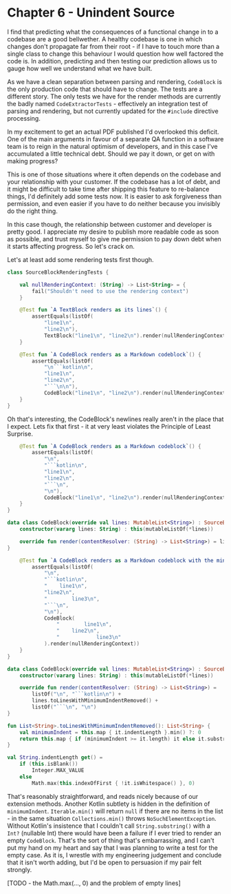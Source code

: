 # Chapter 6 - Unindent Source

I find that predicting what the consequences of a functional change in to a codebase are a good bellwether. A healthy codebase is one in which changes don't propagate far from their root - if I have to touch more than a single class to change this behaviour I would question how well factored the code is. In addition, predicting and then testing our prediction allows us to gauge how well we understand what we have built.

As we have a clean separation between parsing and rendering, `CodeBlock` is the only production code that should have to change. The tests are a different story. The only tests we have for the render methods are currently the badly named `CodeExtractorTests` - effectively an integration test of parsing and rendering, but not currently updated for the `#include` directive processing.

In my excitement to get an actual PDF published I'd overlooked this deficit. One of the main arguments in favour of a separate QA function in a software team is to reign in the natural optimism of developers, and in this case I've accumulated a little technical debt. Should we pay it down, or get on with making progress?

This is one of those situations where it often depends on the codebase and your relationship with your customer. If the codebase has a lot of debt, and it might be difficult to take time after shipping this feature to re-balance things, I'd definitely add some tests now. It is easier to ask forgiveness than permission, and even easier if you have to do neither because you invisibly do the right thing.

In this case though, the relationship between customer and developer is pretty good. I appreciate my desire to publish more readable code as soon as possible, and trust myself to give me permission to pay down debt when it starts affecting progress. So let's crack on.

Let's at least add some rendering tests first though.

```kotlin
class SourceBlockRenderingTests {

    val nullRenderingContext: (String) -> List<String> = {
        fail("Shouldn't need to use the rendering context")
    }

    @Test fun `A TextBlock renders as its lines`() {
        assertEquals(listOf(
            "line1\n",
            "line2\n"),
            TextBlock("line1\n", "line2\n").render(nullRenderingContext))
    }

    @Test fun `A CodeBlock renders as a Markdown codeblock`() {
        assertEquals(listOf(
            "\n```kotlin\n",
            "line1\n",
            "line2\n",
            "```\n\n"),
            CodeBlock("line1\n", "line2\n").render(nullRenderingContext))
    }
}
```

Oh that's interesting, the CodeBlock's newlines really aren't in the place that I expect. Lets fix that first - it at very least violates the Principle of Least Surprise.

```kotlin
    @Test fun `A CodeBlock renders as a Markdown codeblock`() {
        assertEquals(listOf(
            "\n",
            "```kotlin\n",
            "line1\n",
            "line2\n",
            "```\n",
            "\n"),
            CodeBlock("line1\n", "line2\n").render(nullRenderingContext))
    }
}

data class CodeBlock(override val lines: MutableList<String>) : SourceBlock() {
    constructor(vararg lines: String) : this(mutableListOf(*lines))

    override fun render(contentResolver: (String) -> List<String>) = listOf("\n", "```kotlin\n") + lines + listOf("```\n", "\n")
}
```


```kotlin
    @Test fun `A CodeBlock renders as a Markdown codeblock with the minimum indent removed`() {
        assertEquals(listOf(
            "\n",
            "```kotlin\n",
            "    line1\n",
            "line2\n",
            "        line3\n",
            "```\n",
            "\n"),
            CodeBlock(
                "        line1\n",
                "    line2\n",
                "            line3\n"
            ).render(nullRenderingContext))
    }
}

data class CodeBlock(override val lines: MutableList<String>) : SourceBlock() {
    constructor(vararg lines: String) : this(mutableListOf(*lines))

    override fun render(contentResolver: (String) -> List<String>) =
        listOf("\n", "```kotlin\n") +
        lines.toLinesWithMinimumIndentRemoved() +
        listOf("```\n", "\n")
}

fun List<String>.toLinesWithMinimumIndentRemoved(): List<String> {
    val minimumIndent = this.map { it.indentLength }.min() ?: 0
    return this.map { if (minimumIndent >= it.length) it else it.substring(minimumIndent) }
}

val String.indentLength get() =
    if (this.isBlank())
        Integer.MAX_VALUE
    else
        Math.max(this.indexOfFirst { !it.isWhitespace() }, 0)
```

That's reasonably straightforward, and reads nicely because of our extension methods. Another Kotlin subtlety is hidden in the definition of `minimumIndent`. `Iterable.min()` will return `null` if there are no items in the list - in the same situation `Collections.min()` throws `NoSuchElementException`. Without Kotlin's insistence that I couldn't call `String.substring()` with a `Int?` (nullable Int) there would have been a failure if I ever tried to render an empty `CodeBlock`. That's the sort of thing that's embarrassing, and I can't put my hand on my heart and say that I was planning to write a test for the empty case. As it is, I wrestle with my engineering judgement and conclude that it isn't worth adding, but I'd be open to persuasion if my pair felt strongly.

[TODO - the Math.max(..., 0) and the problem of empty lines]



